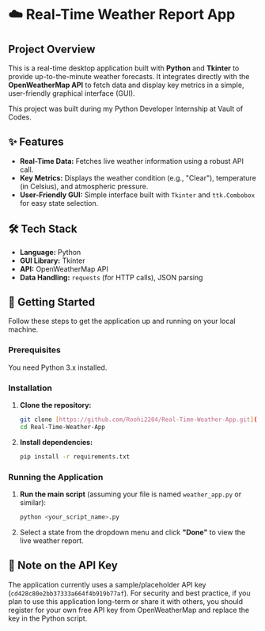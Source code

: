 # ☁️ Real-Time Weather Report App

 

## Project Overview

This is a real-time desktop application built with **Python** and **Tkinter** to provide up-to-the-minute weather forecasts. It integrates directly with the **OpenWeatherMap API** to fetch data and display key metrics in a simple, user-friendly graphical interface (GUI).

This project was built during my Python Developer Internship at Vault of Codes.

## ✨ Features

* **Real-Time Data:** Fetches live weather information using a robust API call.
* **Key Metrics:** Displays the weather condition (e.g., "Clear"), temperature (in Celsius), and atmospheric pressure.
* **User-Friendly GUI:** Simple interface built with `Tkinter` and `ttk.Combobox` for easy state selection.

## 🛠️ Tech Stack

* **Language:** Python
* **GUI Library:** Tkinter
* **API:** OpenWeatherMap API
* **Data Handling:** `requests` (for HTTP calls), JSON parsing

## 🚀 Getting Started

Follow these steps to get the application up and running on your local machine.

### Prerequisites

You need Python 3.x installed.

### Installation

1.  **Clone the repository:**
    ```bash
    git clone [https://github.com/Roohi2204/Real-Time-Weather-App.git](https://github.com/Roohi2204/Real-Time-Weather-App.git)
    cd Real-Time-Weather-App
    ```

2.  **Install dependencies:**
    ```bash
    pip install -r requirements.txt
    ```

### Running the Application

1.  **Run the main script** (assuming your file is named `weather_app.py` or similar):
    ```bash
    python <your_script_name>.py
    ```

2.  Select a state from the dropdown menu and click **"Done"** to view the live weather report.

## 🔑 Note on the API Key

The application currently uses a sample/placeholder API key (`cd428c80e2bb37333a664f4b919b77af`). For security and best practice, if you plan to use this application long-term or share it with others, you should register for your own free API key from OpenWeatherMap and replace the key in the Python script.